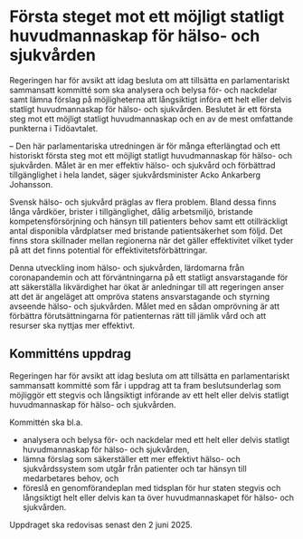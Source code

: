 # Första steget mot ett möjligt statligt huvudmannaskap för hälso- och sjukvården

Regeringen har för avsikt att idag besluta om att tillsätta en parlamentariskt sammansatt kommitté som ska analysera och belysa för- och nackdelar samt lämna förslag på möjligheterna att långsiktigt införa ett helt eller delvis statligt huvudmannaskap för hälso- och sjukvården. Beslutet är ett första steg mot ett möjligt statligt huvudmannaskap och en av de mest omfattande punkterna i Tidöavtalet.

– Den här parlamentariska utredningen är för många efterlängtad och ett historiskt första steg mot ett möjligt statligt huvudmannaskap för hälso- och sjukvården. Målet är en mer effektiv hälso- och sjukvård och förbättrad tillgänglighet i hela landet, säger sjukvårdsminister Acko Ankarberg Johansson.

Svensk hälso- och sjukvård präglas av flera problem. Bland dessa finns långa vårdköer, brister i tillgänglighet, dålig arbetsmiljö, bristande kompetensförsörjning och hänsyn till patienters behov samt ett otillräckligt antal disponibla vårdplatser med bristande patientsäkerhet som följd. Det finns stora skillnader mellan regionerna när det gäller effektivitet vilket tyder på att det finns potential för effektivitetsförbättringar.

Denna utveckling inom hälso- och sjukvården, lärdomarna från coronapandemin och att förväntningarna på ett statligt ansvarstagande för att säkerställa likvärdighet har ökat är anledningar till att regeringen anser att det är angeläget att ompröva statens ansvarstagande och styrning avseende hälso- och sjukvården. Målet med en sådan omprövning är att förbättra förutsättningarna för patienternas rätt till jämlik vård och att resurser ska nyttjas mer effektivt.

## Kommitténs uppdrag

Regeringen har för avsikt att idag besluta om att tillsätta en parlamentariskt sammansatt kommitté som får i uppdrag att ta fram beslutsunderlag som möjliggör ett stegvis och långsiktigt införande av ett helt eller delvis statligt huvudmannaskap för hälso- och sjukvården.

Kommittén ska bl.a.

* analysera och belysa för- och nackdelar med ett helt eller delvis statligt huvudmannaskap för hälso- och sjukvården,
* lämna förslag som säkerställer ett mer effektivt hälso- och sjukvårdssystem som utgår från patienter och tar hänsyn till medarbetares behov, och
* föreslå en genomförandeplan med tidsplan för hur staten stegvis och långsiktigt helt eller delvis kan ta över huvudmannaskapet för hälso- och sjukvården.

Uppdraget ska redovisas senast den 2 juni 2025.
